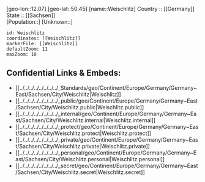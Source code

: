 ﻿---
location: [50.45,12.07] 
mapzoom: [7,12] 
mapmarker: city 
type: City
tags:
- geo/City


SpocWebEntityId: 35509
isDeleted: false
confidential: public

---
[geo-lon::12.07] 
[geo-lat::50.45] 
[name::Weischlitz] 
Country :: [[Germany]]  
State :: [[Sachsen]]  
[Population::] 
[Unknown::] 


```leaflet
id: Weischlitz
coordinates: [[Weischlitz]] 
markerFile: [[Weischlitz]] 
defaultZoom: 11 
maxZoom: 18
```


## Confidential Links & Embeds: 
- [[../../../../../../../../_Standards/geo/Continent/Europe/Germany/Germany~East/Sachsen/City/Weischlitz|Weischlitz]] 
- [[../../../../../../../../_public/geo/Continent/Europe/Germany/Germany~East/Sachsen/City/Weischlitz.public|Weischlitz.public]] 
- [[../../../../../../../../_internal/geo/Continent/Europe/Germany/Germany~East/Sachsen/City/Weischlitz.internal|Weischlitz.internal]] 
- [[../../../../../../../../_protect/geo/Continent/Europe/Germany/Germany~East/Sachsen/City/Weischlitz.protect|Weischlitz.protect]] 
- [[../../../../../../../../_private/geo/Continent/Europe/Germany/Germany~East/Sachsen/City/Weischlitz.private|Weischlitz.private]] 
- [[../../../../../../../../_personal/geo/Continent/Europe/Germany/Germany~East/Sachsen/City/Weischlitz.personal|Weischlitz.personal]] 
- [[../../../../../../../../_secret/geo/Continent/Europe/Germany/Germany~East/Sachsen/City/Weischlitz.secret|Weischlitz.secret]] 
